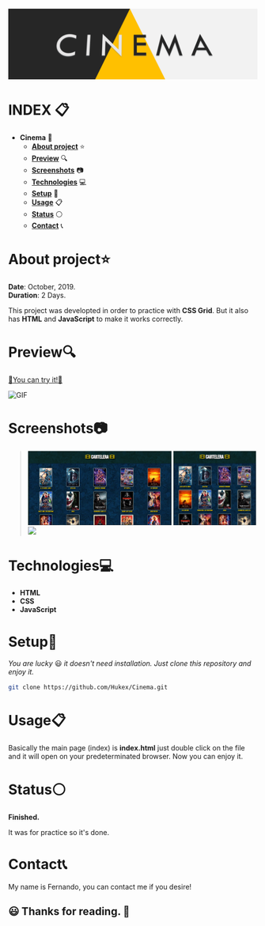 

![IMG](https://github.com/Hukex/Cinema/blob/master/readmefiles/banner.png)

# INDEX 📋

- **Cinema** 🎦
  - [**About project**](#about-project) ⭐
  - [**Preview**](#preview) 🔍
  - [**Screenshots**](#screenshots) 📷
  - [**Technologies**](#technologies) 💻
  - [**Setup**](#setup) 🔧
  - [**Usage**](#usage) 📋
  - [**Status**](#status) ⚪
  - [**Contact**](#contact) 📞




# About project⭐



**Date**: October, 2019.   
**Duration**: 2 Days.


This project was developted in order to practice with **CSS Grid**.
But it also has **HTML** and **JavaScript** to make it works correctly.

# Preview🔍

[💠You can try it!💠](https://hukex.github.io/Cinema/)

 ![GIF](https://github.com/Hukex/Cinema/blob/master/readmefiles/preview.gif)


# Screenshots📷

><img src="readmefiles/1.png" height="150"/>
><img src="readmefiles/2.png" height="150"/>
><img src="readmefiles/mobile.gif" height="150"/>




# Technologies💻

- **HTML**
- **CSS**
- **JavaScript**



# Setup🔧

*You are lucky* 😃 *it doesn't need installation. Just clone this repository and enjoy it.*

```bash
git clone https://github.com/Hukex/Cinema.git
```

# Usage📋

Basically the main page (index) is **index.html** just double click on the file and it will open on your predeterminated browser.
Now you can enjoy it.



# Status⚪

**Finished.**

It was for practice so it's done.

# Contact📞

My name is Fernando, you can contact me if you desire!


## 😃 Thanks for reading. 👋

